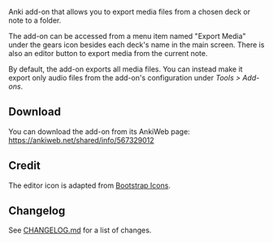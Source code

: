 Anki add-on that allows you to export media files from a chosen deck or note to a folder.

The add-on can be accessed from a menu item named "Export Media" under the gears icon besides each deck's name in the main screen. There is also an editor button to export media from the current note.

By default, the add-on exports all media files. You can instead make it export only audio files from the add-on's configuration under _Tools > Add-ons_.

## Download

You can download the add-on from its AnkiWeb page: https://ankiweb.net/shared/info/567329012

## Credit

The editor icon is adapted from [Bootstrap Icons](https://icons.getbootstrap.com/).

## Changelog

See [CHANGELOG.md](CHANGELOG.md) for a list of changes.
